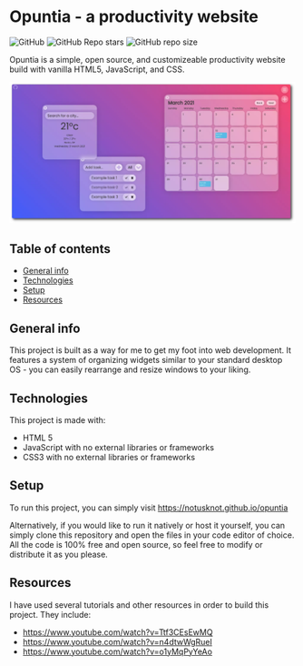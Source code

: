 
# Opuntia - a productivity website

![GitHub](https://img.shields.io/github/license/notusknot/opuntia)
![GitHub Repo stars](https://img.shields.io/github/stars/notusknot/opuntia?logo=github)
![GitHub repo size](https://img.shields.io/github/repo-size/notusknot/opuntia?logo=github)

Opuntia is a simple, open source, and customizeable productivity website build with vanilla HTML5, JavaScript, and CSS.

![Screenshot of Opuntia](/images/screenshot.webp)

## Table of contents
* [General info](#general-info)
* [Technologies](#technologies)
* [Setup](#setup)
* [Resources](#resources)

## General info
This project is built as a way for me to get my foot into web development. It features a system of organizing widgets similar to your standard desktop OS - you can easily rearrange and resize windows to your liking. 
	
## Technologies
This project is made with:
* HTML 5
* JavaScript with no external libraries or frameworks
* CSS3 with no external libraries or frameworks

## Setup
To run this project, you can simply visit https://notusknot.github.io/opuntia

Alternatively, if you would like to run it natively or host it yourself, you can simply clone this repository and open the files in your code editor of choice. All the code is 100% free and open source, so feel free to modify or distribute it as you please. 

## Resources
I have used several tutorials and other resources in order to build this project. They include:
* https://www.youtube.com/watch?v=Ttf3CEsEwMQ
* https://www.youtube.com/watch?v=n4dtwWgRueI
* https://www.youtube.com/watch?v=o1yMqPyYeAo
